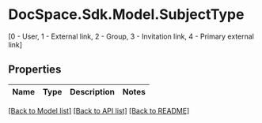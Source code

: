 # DocSpace.Sdk.Model.SubjectType
[0 - User, 1 - External link, 2 - Group, 3 - Invitation link, 4 - Primary external link]

## Properties

Name | Type | Description | Notes
------------ | ------------- | ------------- | -------------

[[Back to Model list]](../README.md#documentation-for-models) [[Back to API list]](../README.md#documentation-for-api-endpoints) [[Back to README]](../README.md)

